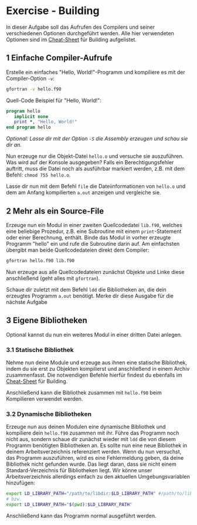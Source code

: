 # Exercise - Building

In dieser Aufgabe soll das Aufrufen des Compilers und seiner verschiedenen Optionen durchgeführt werden.
Alle hier verwendeten Optionen sind im [Cheat-Sheet](../Cheat-Sheets/building.md) für Building aufgelistet.

## 1 Einfache Compiler-Aufrufe

Erstelle ein einfaches "Hello, World!"-Programm und kompiliere es mit der Compiler-Option `-v`:

```sh
gfortran -v hello.f90
```

Quell-Code Beispiel für "Hello, World!":

```f90
program hello
   implicit none
   print *, "Hello, World!"
end program hello
```

_Optional: Lasse dir mit der Option `-S` die Assembly erzeugen und schau sie dir an._

Nun erzeuge nur die Objekt-Datei `hello.o` und versuche sie auszuführen.
Was wird auf der Konsole ausgegeben? Falls ein Berechtigungsfehler auftritt, muss die Datei noch als ausführbar markiert werden, z.B. mit dem Befehl: `chmod 755 hello.o`.

Lasse dir nun mit dem Befehl `file` die Dateiinformationen von `hello.o` und dem am Anfang kompilierten `a.out` anzeigen und vergleiche sie.

## 2 Mehr als ein Source-File

Erzeuge nun ein Modul in einer zweiten Quellcodedatei `lib.f90`, welches eine beliebige Prozedur, z.B. eine Subroutine mit einem `print`-Statement oder einer Berechnung, enthält.
Binde das Modul in vorher erzeugte Programm "hello" ein und rufe die Subroutine darin auf.
Am einfachsten übergibt man beide Quellcodedateien direkt dem Compiler:

```sh
gfortran hello.f90 lib.f90
```

Nun erzeuge aus alle Quellcodedateien zunächst Objekte und Linke diese anschließend (geht alles mit `gfortran`).

Schaue dir zuletzt mit dem Befehl `ldd` die Bibliotheken an, die dein erzeugtes Programm `a.out` benötigt.
Merke dir diese Ausgabe für die nächste Aufgabe

## 3 Eigene Bibliotheken

Optional kannst du nun ein weiteres Modul in einer dritten Datei anlegen.

### 3.1 Statische Bibliothek

Nehme nun deine Module und erzeuge aus ihnen eine statische Bibliothek, indem du sie erst zu Objekten kompilierst und anschließend in einem Archiv zusammenfasst.
Die notwendigen Befehle hierfür findest du ebenfalls im [Cheat-Sheet](../Cheat-Sheets/building.md) für Building.

Anschließend kann die Bibliothek zusammen mit `hello.f90` beim Kompilieren verwendet werden.

### 3.2 Dynamische Bibliotheken

Erzeuge nun aus deinen Modulen eine dynamische Bibliothek und kompiliere dein `hello.f90` zusammen mit ihr.
Führe das Programm noch nicht aus, sondern schaue dir zunächst wieder mit `ldd` die von diesem Programm benötigten Bibliotheken an.
Es sollte nun eine neue Bibliothek in deinem Arbeitsverzeichnis referenziert werden.
Wenn du nun versuchst, das Programm auszuführen, wird es eine Fehlermeldung geben, da deine Bibliothek nicht gefunden wurde.
Das liegt daran, dass sie nicht einem Standard-Verzeichnis für Bibliotheken liegt.
Wir könne unser Arbeitsverzeichnis allerdings einfach zu den aktuellen Umgebungsvariablen hinzufügen:

```sh
export LD_LIBRARY_PATH="/path/to/libdir:$LD_LIBRARY_PATH" #/path/to/libdir muss an dein Verzeichnis angepasst werden
# bzw.
export LD_LIBRARY_PATH="$(pwd):$LD_LIBRARY_PATH"
```

Anschließend kann das Programm normal ausgeführt werden.
